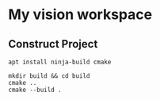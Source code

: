 # My vision workspace

## Construct Project

```
apt install ninja-build cmake

```

```
mkdir build && cd build
cmake ..
cmake --build .
```
